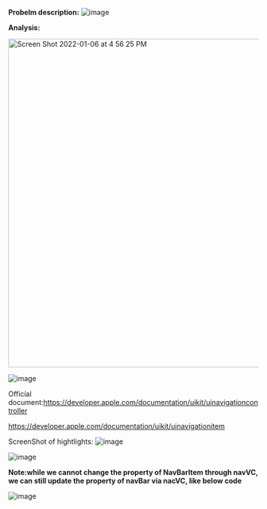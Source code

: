 **Probelm description:**
      ![image](https://user-images.githubusercontent.com/81428296/148463920-6497804b-fc53-4858-90a1-18158e216b09.png)

**Analysis:**

  <img width="662" alt="Screen Shot 2022-01-06 at 4 56 25 PM" src="https://user-images.githubusercontent.com/81428296/148464283-8a29b469-1226-407c-8831-e6af77aca373.png">

  ![image](https://user-images.githubusercontent.com/81428296/148465784-c76987c3-e38b-4d71-bdc2-282e36c8ab89.png)


Official document:https://developer.apple.com/documentation/uikit/uinavigationcontroller

https://developer.apple.com/documentation/uikit/uinavigationitem

ScreenShot of hightlights:
![image](https://user-images.githubusercontent.com/81428296/148464405-49bcaf2a-d187-4149-aed0-ad9a07594694.png)

![image](https://user-images.githubusercontent.com/81428296/148464964-8156ce7f-2940-4e23-a313-ca684048e0ae.png)

**Note:while we cannot change the property of NavBarItem through navVC, we can still update the property of navBar via nacVC, like below code**

![image](https://user-images.githubusercontent.com/81428296/148492664-b944151d-ffde-4600-9269-7e817171c192.png)

